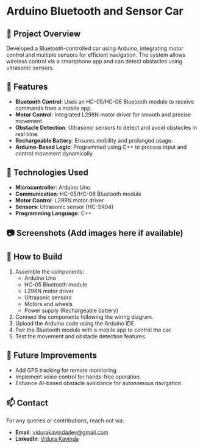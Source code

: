 # Arduino Bluetooth and Sensor Car

## 📝 Project Overview
Developed a Bluetooth-controlled car using Arduino, integrating motor control and multiple sensors for efficient navigation. The system allows wireless control via a smartphone app and can detect obstacles using ultrasonic sensors.

## 🔹 Features
- **Bluetooth Control**: Uses an HC-05/HC-06 Bluetooth module to receive commands from a mobile app.
- **Motor Control**: Integrated L298N motor driver for smooth and precise movement.
- **Obstacle Detection**: Ultrasonic sensors to detect and avoid obstacles in real time.
- **Rechargeable Battery**: Ensures mobility and prolonged usage.
- **Arduino-Based Logic**: Programmed using C++ to process input and control movement dynamically.

## 📌 Technologies Used
- **Microcontroller**: Arduino Uno
- **Communication**: HC-05/HC-06 Bluetooth module
- **Motor Control**: L298N motor driver
- **Sensors**: Ultrasonic sensor (HC-SR04)
- **Programming Language**: C++

## 📷 Screenshots (Add images here if available)

## 📂 How to Build
1. Assemble the components:
   - Arduino Uno
   - HC-05 Bluetooth module
   - L298N motor driver
   - Ultrasonic sensors
   - Motors and wheels
   - Power supply (Rechargeable battery)
2. Connect the components following the wiring diagram.
3. Upload the Arduino code using the Arduino IDE.
4. Pair the Bluetooth module with a mobile app to control the car.
5. Test the movement and obstacle detection features.

## 🚀 Future Improvements
- Add GPS tracking for remote monitoring.
- Implement voice control for hands-free operation.
- Enhance AI-based obstacle avoidance for autonomous navigation.

## 📫 Contact
For any queries or contributions, reach out via:
- **Email**: [vidurakavindadev@gmail.com](mailto:vidurakavindadev@gmail.com)
- **LinkedIn**: [Vidura Kavinda](https://www.linkedin.com/in/vidura-kavinda-a76b34204/)

